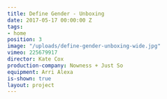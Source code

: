 ```yaml
---
title: Define Gender - Unboxing
date: 2017-05-17 00:00:00 Z
tags:
- home
position: 3
image: "/uploads/define-gender-unboxing-wide.jpg"
vimeo: 225679917
director: Kate Cox
production-company: Nowness + Just So
equipment: Arri Alexa
is-shown: true
layout: project
---
```


